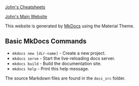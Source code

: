 

[John's Cheatsheets](http://john-cd.com/cheatsheets/)

[John's Main Website](http://john-cd.com)


This website is generated by [MkDocs](http://mkdocs.org) using the Material Theme.

## Basic MkDocs Commands

- ``mkdocs new [dir-name]`` - Create a new project.
- ``mkdocs serve`` - Start the live-reloading docs server.
- ``mkdocs build`` - Build the documentation site.
- ``mkdocs help`` - Print this help message.

The source Markdown files are found in the ``docs_src`` folder. 
